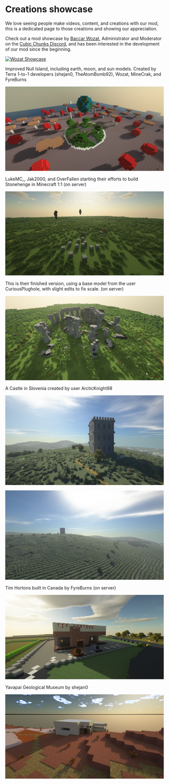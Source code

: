 # Creations showcase

We love seeing people make videos, content, and creations with our mod, this is a dedicated page to those creations and showing our appreciation.

Check out a mod showcase by [Baccar Wozat](https://www.youtube.com/channel/UClbmNgZmGahCDKcs8_aMN0A), Administrator and Moderator on the [Cubic Chunks Discord](https://discord.gg/kMfWg9m), and has been interested in the development of our mod since the beginning.

[![Wozat Showcase](https://img.youtube.com/vi/XJG1XXOdJcc/maxresdefault.jpg)](https://www.youtube.com/watch?v=XJG1XXOdJcc)



Improved Null Island, including earth, moon, and sun models. Created by Terra 1-to-1 developers (shejan0, TheAtomBomb92), Wozat, MineCrak, and FyreBurns

![Null Island](Pictures/UpdatedNullIsland.png)



LukeMC_, Jak2000, and OverFallen starting their efforts to build Stonehenge in Minecraft 1:1 (on server)

![Stonehenge step 1](Pictures/Stonehenge1.png)

This is their finished version, using a base model from the user CuriousPlughole, with slight edits to fix scale. (on server)

![Stonehenge step 1](Pictures/Stonehenge2.png)

A Castle in Slovenia created by user ArcticKnight98

![Slovenian castle](Pictures/SloveniaCastle.png)

![Slovenian castle](Pictures/SloveniaCastle2.png)

Tim Hortons built in Canada by FyreBurns (on server)

![Tim Hortons](Pictures/TimHortonSmithers.png)

Yavapai Geological Museum by shejan0

![Yavapai Geological Museum](Pictures/YavapaiGeologicalMuseum.png)